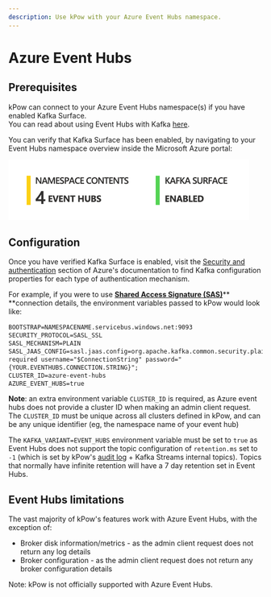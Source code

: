 ```yaml
---
description: Use kPow with your Azure Event Hubs namespace.
---
```


# Azure Event Hubs

## Prerequisites&#x20;

kPow can connect to your Azure Event Hubs namespace(s) if you have enabled Kafka Surface. \
You can read about using Event Hubs with Kafka [here](https://docs.microsoft.com/en-us/azure/event-hubs/event-hubs-for-kafka-ecosystem-overview).

You can verify that Kafka Surface has been enabled, by navigating to your Event Hubs namespace overview inside the Microsoft Azure portal:

![Verifying Kafka Surface is enabled](<../.gitbook/assets/Screen Shot 2021-03-16 at 3.46.10 pm.png>)

## Configuration&#x20;

Once you have verified Kafka Surface is enabled, visit the [Security and authentication](https://docs.microsoft.com/en-us/azure/event-hubs/event-hubs-for-kafka-ecosystem-overview#security-and-authentication) section of Azure's documentation to find Kafka configuration properties for each type of authentication mechanism.

For example, if you were to use [**Shared Access Signature (SAS)**](https://docs.microsoft.com/en-us/azure/event-hubs/event-hubs-for-kafka-ecosystem-overview#shared-access-signature-sas)** **connection details, the environment variables passed to kPow would look like:

```
BOOTSTRAP=NAMESPACENAME.servicebus.windows.net:9093
SECURITY_PROTOCOL=SASL_SSL
SASL_MECHANISM=PLAIN
SASL_JAAS_CONFIG=sasl.jaas.config=org.apache.kafka.common.security.plain.PlainLoginModule required username="$ConnectionString" password="{YOUR.EVENTHUBS.CONNECTION.STRING}";
CLUSTER_ID=azure-event-hubs
AZURE_EVENT_HUBS=true
```

**Note**: an extra environment variable `CLUSTER_ID` is required, as Azure event hubs does not provide a cluster ID when making an admin client request. \
The `CLUSTER_ID` must be unique across all clusters defined in kPow, and can be any unique identifier (eg, the namespace name of your event hub)&#x20;

The `KAFKA_VARIANT=EVENT_HUBS` environment variable must be set to `true` as Event Hubs does not support the topic configuration of `retention.ms` set to `-1` (which is set by kPow's [audit log](../features/data-governance.md) + Kafka Streams internal topics). Topics that normally have infinite retention will have a 7 day retention set in Event Hubs.

## Event Hubs limitations

The vast majority of kPow's features work with Azure Event Hubs, with the exception of:

* Broker disk information/metrics - as the admin client request does not return any log details
* Broker configuration - as the admin client request does not return any broker configuration details

Note: kPow is not officially supported with Azure Event Hubs.
